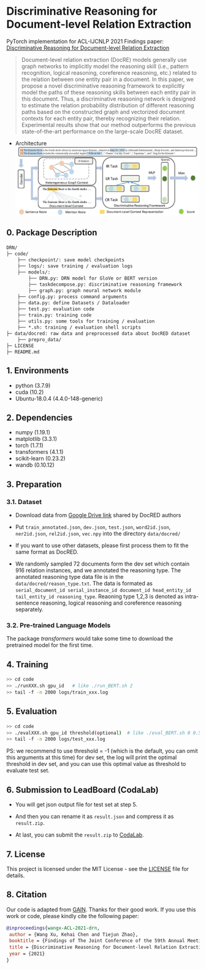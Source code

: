 # Discriminative Reasoning for Document-level Relation Extraction
PyTorch implementation for ACL-IJCNLP 2021 Findings paper: [Discriminative Reasoning for Document-level Relation Extraction](https://arxiv.org/abs/2106.01562)

> Document-level relation extraction (DocRE) models generally use graph networks to implicitly model the reasoning skill (i.e., pattern recognition, logical reasoning, coreference reasoning, etc.) related to the relation between one entity pair in a document. In this paper, we propose a novel discriminative reasoning framework to explicitly model the paths of these reasoning skills between each entity pair in this document. Thus, a discriminative reasoning network is designed to estimate the relation probability distribution of different reasoning paths based on the constructed graph and vectorized document contexts for each entity pair, thereby recognizing their relation. Experimental results show that our method outperforms the previous state-of-the-art performance on the large-scale DocRE dataset.

+ Architecture
![model overview](pictures/model.jpg)

## 0. Package Description
```
DRN/
├─ code/
    ├── checkpoint/: save model checkpoints
    ├── logs/: save training / evaluation logs
    ├── models/:
        ├── DRN.py: DRN model for GloVe or BERT version
        ├── taskdecompose.py: discriminative reasoning framework
        ├── graph.py: graph neural network module
    ├── config.py: process command arguments
    ├── data.py: define Datasets / Dataloader
    ├── test.py: evaluation code
    ├── train.py: training code
    ├── utils.py: some tools for training / evaluation
    ├── *.sh: training / evaluation shell scripts
├─ data/docred: raw data and preprocessed data about DocRED dataset
    ├── prepro_data/
├─ LICENSE
├─ README.md
```

## 1. Environments

- python         (3.7.9)
- cuda           (10.2)
- Ubuntu-18.0.4  (4.4.0-148-generic)

## 2. Dependencies

- numpy          (1.19.1)
- matplotlib     (3.3.1)
- torch          (1.7.1)
- transformers   (4.1.1)
- scikit-learn   (0.23.2)
- wandb (0.10.12)

## 3. Preparation

### 3.1. Dataset
- Download data from [Google Drive link](https://drive.google.com/drive/folders/1c5-0YwnoJx8NS6CV2f-NoTHR__BdkNqw) shared by DocRED authors

- Put `train_annotated.json`, `dev.json`, `test.json`, `word2id.json`, `ner2id.json`, `rel2id.json`, `vec.npy` into the directory `data/docred/`

- If you want to use other datasets, please first process them to fit the same format as DocRED.

- We randomly sampled 72 documents form the dev set which contain 916 relation instances, and we annotated the reasoning type. The annotated reasoning type data file is in the `data/docred/reason_type.txt`. The data is formated as `serial_document_id serial_instance_id document_id head_entity_id tail_entity_id reasoning_type`. Reaoning type 1,2,3 is denoted as intra-sentence reasoning, logical reasoning and coreference reasoning separately.

### 3.2. Pre-trained Language Models
The package *transformers* would take some time to download the pretrained model for the first time.

## 4. Training

```bash
>> cd code
>> ./runXXX.sh gpu_id   # like ./run_BERT.sh 2
>> tail -f -n 2000 logs/train_xxx.log
```

## 5. Evaluation

```bash
>> cd code
>> ./evalXXX.sh gpu_id threshold(optional)  # like ./eval_BERT.sh 0 0.5521
>> tail -f -n 2000 logs/test_xxx.log
```

PS: we recommend to use threshold = -1 (which is the default, you can omit this arguments at this time) for dev set, 
the log will print the optimal threshold in dev set, and you can use this optimal value as threshold to evaluate test set.

## 6. Submission to LeadBoard (CodaLab)
- You will get json output file for test set at step 5. 

- And then you can rename it as `result.json` and compress it as `result.zip`. 

- At last,  you can submit the `result.zip` to [CodaLab](https://competitions.codalab.org/competitions/20717#participate-submit_results).

## 7. License

This project is licensed under the MIT License - see the [LICENSE](LICENSE) file for details.

## 8. Citation

Our code is adapted from [GAIN](https://github.com/DreamInvoker/GAIN). Thanks for their good work. If you use this work or code, please kindly cite the following paper:

```bib
@inproceedings{wangx-ACL-2021-drn,
 author = {Wang Xu, Kehai Chen and Tiejun Zhao},
 booktitle = {Findings of The Joint Conference of the 59th Annual Meeting of the Association for Computational Linguistics and the 11th International Joint Conference on Natural Language Processing (ACL 2021 Findings)},
 title = {Discriminative Reasoning for Document-level Relation Extraction},
 year = {2021}
}
```

